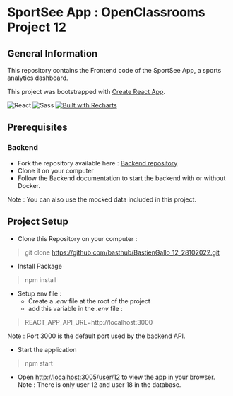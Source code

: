 # SportSee App : OpenClassrooms Project 12  

## General Information  

This repository contains the Frontend code of the SportSee App, a sports analytics dashboard.

This project was bootstrapped with [Create React App](https://github.com/facebook/create-react-app).  
  
![React](https://img.shields.io/badge/-React-61DAFB?style=flat&logo=react&logoColor=white)
![Sass](https://img.shields.io/badge/-Sass-CC6699?style=flat&logo=sass&logoColor=white)
[![Built with Recharts](https://img.shields.io/badge/Built%20with-Recharts-1f8aef.svg)](http://recharts.org/)



## Prerequisites
 ### Backend
- Fork the repository available here : [Backend repository](https://github.com/OpenClassrooms-Student-Center/P9-front-end-dashboard)
- Clone it on your computer
- Follow the Backend documentation to start the backend with or without Docker.  

Note : You can also use the mocked data included in this project.


## Project Setup

- Clone this Repository on your computer : 
> git clone https://github.com/basthub/BastienGallo_12_28102022.git
- Install Package 
> npm install
- Setup env file :
  - Create a *.env* file at the root of the project
  - add this variable in the *.env* file :
> REACT_APP_API_URL=http://localhost:3000  

  Note : Port 3000 is the default port used by the backend API.
- Start the application
> npm start
- Open [http://localhost:3005/user/12](http://localhost:3005/user/12) to view the app in your browser.
Note : There is only user 12 and user 18 in the database.